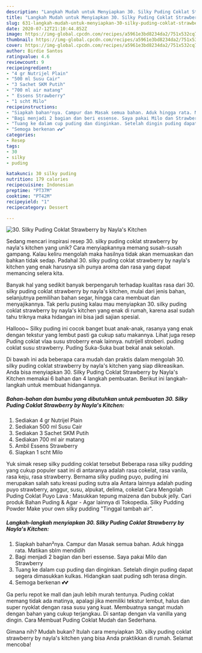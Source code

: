 ```yaml
---
description: "Langkah Mudah untuk Menyiapkan 30. Silky Puding Coklat Strawberry by Nayla&amp;#39;s Kitchen, Bisa Manjain Lidah"
title: "Langkah Mudah untuk Menyiapkan 30. Silky Puding Coklat Strawberry by Nayla&amp;#39;s Kitchen, Bisa Manjain Lidah"
slug: 631-langkah-mudah-untuk-menyiapkan-30-silky-puding-coklat-strawberry-by-nayla-and-39-s-kitchen-bisa-manjain-lidah
date: 2020-07-12T21:10:44.852Z
image: https://img-global.cpcdn.com/recipes/a5961e3bd8234da2/751x532cq70/30-silky-puding-coklat-strawberry-by-naylas-kitchen-foto-resep-utama.jpg
thumbnail: https://img-global.cpcdn.com/recipes/a5961e3bd8234da2/751x532cq70/30-silky-puding-coklat-strawberry-by-naylas-kitchen-foto-resep-utama.jpg
cover: https://img-global.cpcdn.com/recipes/a5961e3bd8234da2/751x532cq70/30-silky-puding-coklat-strawberry-by-naylas-kitchen-foto-resep-utama.jpg
author: Birdie Santos
ratingvalue: 4.6
reviewcount: 9
recipeingredient:
- "4 gr Nutrijel Plain"
- "500 ml Susu Cair"
- "3 Sachet SKM Putih"
- "700 ml air matang"
- " Essens Strawberry"
- "1 scht Milo"
recipeinstructions:
- "Siapkah bahan²nya. Campur dan Masak semua bahan. Aduk hingga rata. Matikan sblm mendidih"
- "Bagi menjadi 2 bagian dan beri essense. Saya pakai Milo dan Strawberry"
- "Tuang ke dalam cup puding dan dinginkan. Setelah dingin puding dapat segera dimasukkan kulkas. Hidangkan saat puding sdh terasa dingin."
- "Semoga berkenan 💕💕"
categories:
- Resep
tags:
- 30
- silky
- puding

katakunci: 30 silky puding 
nutrition: 179 calories
recipecuisine: Indonesian
preptime: "PT37M"
cooktime: "PT42M"
recipeyield: "1"
recipecategory: Dessert

---
```



![30. Silky Puding Coklat Strawberry by Nayla&#39;s Kitchen](https://img-global.cpcdn.com/recipes/a5961e3bd8234da2/751x532cq70/30-silky-puding-coklat-strawberry-by-naylas-kitchen-foto-resep-utama.jpg)

Sedang mencari inspirasi resep 30. silky puding coklat strawberry by nayla&#39;s kitchen yang unik? Cara menyiapkannya memang susah-susah gampang. Kalau keliru mengolah maka hasilnya tidak akan memuaskan dan bahkan tidak sedap. Padahal 30. silky puding coklat strawberry by nayla&#39;s kitchen yang enak harusnya sih punya aroma dan rasa yang dapat memancing selera kita.

Banyak hal yang sedikit banyak berpengaruh terhadap kualitas rasa dari 30. silky puding coklat strawberry by nayla&#39;s kitchen, mulai dari jenis bahan, selanjutnya pemilihan bahan segar, hingga cara membuat dan menyajikannya. Tak perlu pusing kalau mau menyiapkan 30. silky puding coklat strawberry by nayla&#39;s kitchen yang enak di rumah, karena asal sudah tahu triknya maka hidangan ini bisa jadi sajian spesial.

Hallooo~ Silky puding ini cocok banget buat anak-anak, rasanya yang enak dengan tekstur yang lembut pasti ga cukup satu makannya. Lihat juga resep Puding coklat vlaa susu stroberry enak lainnya. nutrijell stroberi. puding coklat susu strawberry. Puding Suka-Suka buat bekal anak sekolah.


Di bawah ini ada beberapa cara mudah dan praktis dalam mengolah 30. silky puding coklat strawberry by nayla&#39;s kitchen yang siap dikreasikan. Anda bisa menyiapkan 30. Silky Puding Coklat Strawberry by Nayla&#39;s Kitchen memakai 6 bahan dan 4 langkah pembuatan. Berikut ini langkah-langkah untuk membuat hidangannya.

<!--inarticleads1-->

##### Bahan-bahan dan bumbu yang dibutuhkan untuk pembuatan 30. Silky Puding Coklat Strawberry by Nayla&#39;s Kitchen:

1. Sediakan 4 gr Nutrijel Plain
1. Sediakan 500 ml Susu Cair
1. Sediakan 3 Sachet SKM Putih
1. Sediakan 700 ml air matang
1. Ambil  Essens Strawberry
1. Siapkan 1 scht Milo


Yuk simak resep silky pudding coklat tersebut Beberapa rasa silky pudding yang cukup populer saat ini di antaranya adalah rasa cokelat, rasa vanila, rasa keju, rasa strawberry. Bernama silky puding puyo, puding ini merupakan salah satu kreasi puding sutra ala Antara lainnya adalah puding puyo strawberry, anggur, susu, alpukat, delima, cokelat Cara Mengolah Puding Coklat Puyo Lava : Masukkan tepung maizena dan bubuk jelly. Cari produk Bahan Puding &amp; Agar - Agar lainnya di Tokopedia. Silky Pudding Powder Make your own silky pudding &#34;Tinggal tambah air&#34;. 

<!--inarticleads2-->

##### Langkah-langkah menyiapkan 30. Silky Puding Coklat Strawberry by Nayla&#39;s Kitchen:

1. Siapkah bahan²nya. Campur dan Masak semua bahan. Aduk hingga rata. Matikan sblm mendidih
1. Bagi menjadi 2 bagian dan beri essense. Saya pakai Milo dan Strawberry
1. Tuang ke dalam cup puding dan dinginkan. Setelah dingin puding dapat segera dimasukkan kulkas. Hidangkan saat puding sdh terasa dingin.
1. Semoga berkenan 💕💕


Ga perlu repot ke mall dan jauh lebih murah tentunya. Puding coklat memang tidak ada matinya, apalagi jika memiliki tekstur lembut, halus dan super nyoklat dengan rasa susu yang kuat. Membuatnya sangat mudah dengan bahan yang cukup terjangkau. Di santap dengan vla vanilla yang dingin. Cara Membuat Puding Coklat Mudah dan Sederhana. 

Gimana nih? Mudah bukan? Itulah cara menyiapkan 30. silky puding coklat strawberry by nayla&#39;s kitchen yang bisa Anda praktikkan di rumah. Selamat mencoba!
